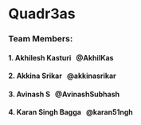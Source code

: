 # Quadr3as <br>
### Team Members: <br>
#### 1. Akhilesh Kasturi &nbsp; @AkhilKas<br>
#### 2. Akkina Srikar &nbsp; @akkinasrikar<br>
#### 3. Avinash S &nbsp; @AvinashSubhash<br>
#### 4. Karan Singh Bagga &nbsp; @karan51ngh<br>

